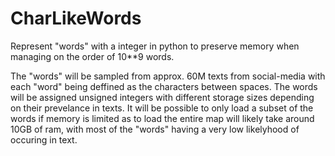# CharLikeWords
Represent "words" with a integer in python to preserve memory when managing on the order of 10**9 words.

The "words" will be sampled from approx. 60M texts from social-media with each "word" being deffined as the characters between spaces.
The words will be assigned unsigned integers with different storage sizes depending on their prevelance in texts.
It will be possible to only load a subset of the words if memory is limited as to load the entire map will likely take around 10GB of ram, with
most of the "words" having a very low likelyhood of occuring in text.
